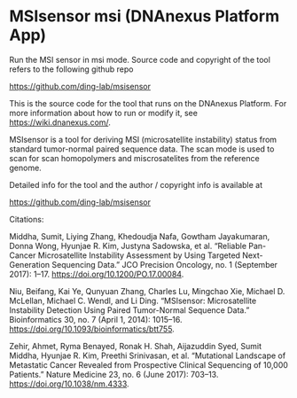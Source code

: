 <!-- dx-header -->
# MSIsensor msi (DNAnexus Platform App)

Run the MSI sensor in msi mode. Source code and copyright of the tool
refers to the following github repo

https://github.com/ding-lab/msisensor

This is the source code for the tool that runs on the DNAnexus Platform.
For more information about how to run or modify it, see
https://wiki.dnanexus.com/.
<!-- /dx-header -->

<!-- Insert a description of your app here -->

MSIsensor is a tool for deriving MSI (microsatellite instability) status 
from standard tumor-normal paired sequence data. The scan mode is used to
scan for scan homopolymers and miscrosatelites from the reference genome.

Detailed info for the tool and the author / copyright info is available at

https://github.com/ding-lab/msisensor

Citations:

Middha, Sumit, Liying Zhang, Khedoudja Nafa, Gowtham Jayakumaran, Donna Wong, Hyunjae R. Kim, Justyna Sadowska, et al. “Reliable Pan-Cancer Microsatellite Instability Assessment by Using Targeted 
Next-Generation Sequencing Data.” JCO Precision Oncology, no. 1 (September 2017): 1–17. https://doi.org/10.1200/PO.17.00084.

Niu, Beifang, Kai Ye, Qunyuan Zhang, Charles Lu, Mingchao Xie, Michael D. McLellan, Michael C. Wendl, and Li Ding. “MSIsensor: Microsatellite Instability Detection Using Paired Tumor-Normal 
Sequence Data.” Bioinformatics 30, no. 7 (April 1, 2014): 1015–16. https://doi.org/10.1093/bioinformatics/btt755.

Zehir, Ahmet, Ryma Benayed, Ronak H. Shah, Aijazuddin Syed, Sumit Middha, Hyunjae R. Kim, Preethi Srinivasan, et al. “Mutational Landscape of Metastatic Cancer Revealed from Prospective Clinical 
Sequencing of 10,000 Patients.” Nature Medicine 23, no. 6 (June 2017): 703–13. https://doi.org/10.1038/nm.4333.

